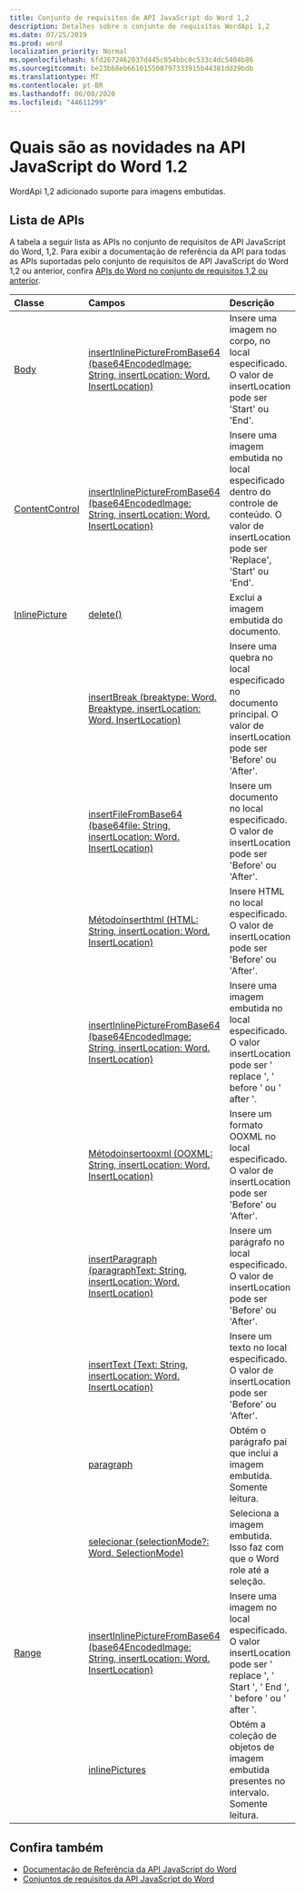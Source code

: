 ```yaml
---
title: Conjunto de requisitos de API JavaScript do Word 1,2
description: Detalhes sobre o conjunto de requisitos WordApi 1,2
ms.date: 07/25/2019
ms.prod: word
localization_priority: Normal
ms.openlocfilehash: 6fd2672462037d445c854bbc0c533c4dc5404b86
ms.sourcegitcommit: be23b68eb661015508797333915b44381dd29bdb
ms.translationtype: MT
ms.contentlocale: pt-BR
ms.lasthandoff: 06/08/2020
ms.locfileid: "44611299"
---
```

# <a name="whats-new-in-word-javascript-api-12"></a>Quais são as novidades na API JavaScript do Word 1.2

WordApi 1,2 adicionado suporte para imagens embutidas.

## <a name="api-list"></a>Lista de APIs

A tabela a seguir lista as APIs no conjunto de requisitos de API JavaScript do Word, 1,2. Para exibir a documentação de referência da API para todas as APIs suportadas pelo conjunto de requisitos de API JavaScript do Word 1,2 ou anterior, confira [APIs do Word no conjunto de requisitos 1,2 ou anterior](/javascript/api/word?view=word-js-1.2).

| Classe | Campos | Descrição |
|:---|:---|:---|
|[Body](/javascript/api/word/word.body)|[insertInlinePictureFromBase64 (base64EncodedImage: String, insertLocation: Word. InsertLocation)](/javascript/api/word/word.body#insertinlinepicturefrombase64-base64encodedimage--insertlocation-)|Insere uma imagem no corpo, no local especificado. O valor de insertLocation pode ser 'Start' ou 'End'.|
|[ContentControl](/javascript/api/word/word.contentcontrol)|[insertInlinePictureFromBase64 (base64EncodedImage: String, insertLocation: Word. InsertLocation)](/javascript/api/word/word.contentcontrol#insertinlinepicturefrombase64-base64encodedimage--insertlocation-)|Insere uma imagem embutida no local especificado dentro do controle de conteúdo. O valor de insertLocation pode ser 'Replace', 'Start' ou 'End'.|
|[InlinePicture](/javascript/api/word/word.inlinepicture)|[delete()](/javascript/api/word/word.inlinepicture#delete--)|Exclui a imagem embutida do documento.|
||[insertBreak (breaktype: Word. Breaktype, insertLocation: Word. InsertLocation)](/javascript/api/word/word.inlinepicture#insertbreak-breaktype--insertlocation-)|Insere uma quebra no local especificado no documento principal. O valor de insertLocation pode ser 'Before' ou 'After'.|
||[insertFileFromBase64 (base64file: String, insertLocation: Word. InsertLocation)](/javascript/api/word/word.inlinepicture#insertfilefrombase64-base64file--insertlocation-)|Insere um documento no local especificado. O valor de insertLocation pode ser 'Before' ou 'After'.|
||[Métodoinserthtml (HTML: String, insertLocation: Word. InsertLocation)](/javascript/api/word/word.inlinepicture#inserthtml-html--insertlocation-)|Insere HTML no local especificado. O valor de insertLocation pode ser 'Before' ou 'After'.|
||[insertInlinePictureFromBase64 (base64EncodedImage: String, insertLocation: Word. InsertLocation)](/javascript/api/word/word.inlinepicture#insertinlinepicturefrombase64-base64encodedimage--insertlocation-)|Insere uma imagem embutida no local especificado. O valor insertLocation pode ser ' replace ', ' before ' ou ' after '.|
||[Métodoinsertooxml (OOXML: String, insertLocation: Word. InsertLocation)](/javascript/api/word/word.inlinepicture#insertooxml-ooxml--insertlocation-)|Insere um formato OOXML no local especificado.  O valor de insertLocation pode ser 'Before' ou 'After'.|
||[insertParagraph (paragraphText: String, insertLocation: Word. InsertLocation)](/javascript/api/word/word.inlinepicture#insertparagraph-paragraphtext--insertlocation-)|Insere um parágrafo no local especificado. O valor de insertLocation pode ser 'Before' ou 'After'.|
||[insertText (Text: String, insertLocation: Word. InsertLocation)](/javascript/api/word/word.inlinepicture#inserttext-text--insertlocation-)|Insere um texto no local especificado. O valor de insertLocation pode ser 'Before' ou 'After'.|
||[paragraph](/javascript/api/word/word.inlinepicture#paragraph)|Obtém o parágrafo pai que inclui a imagem embutida. Somente leitura.|
||[selecionar (selectionMode?: Word. SelectionMode)](/javascript/api/word/word.inlinepicture#select-selectionmode-)|Seleciona a imagem embutida. Isso faz com que o Word role até a seleção.|
|[Range](/javascript/api/word/word.range)|[insertInlinePictureFromBase64 (base64EncodedImage: String, insertLocation: Word. InsertLocation)](/javascript/api/word/word.range#insertinlinepicturefrombase64-base64encodedimage--insertlocation-)|Insere uma imagem no local especificado. O valor insertLocation pode ser ' replace ', ' Start ', ' End ', ' before ' ou ' after '.|
||[inlinePictures](/javascript/api/word/word.range#inlinepictures)|Obtém a coleção de objetos de imagem embutida presentes no intervalo. Somente leitura.|

## <a name="see-also"></a>Confira também

- [Documentação de Referência da API JavaScript do Word](/javascript/api/word)
- [Conjuntos de requisitos da API JavaScript do Word](word-api-requirement-sets.md)
